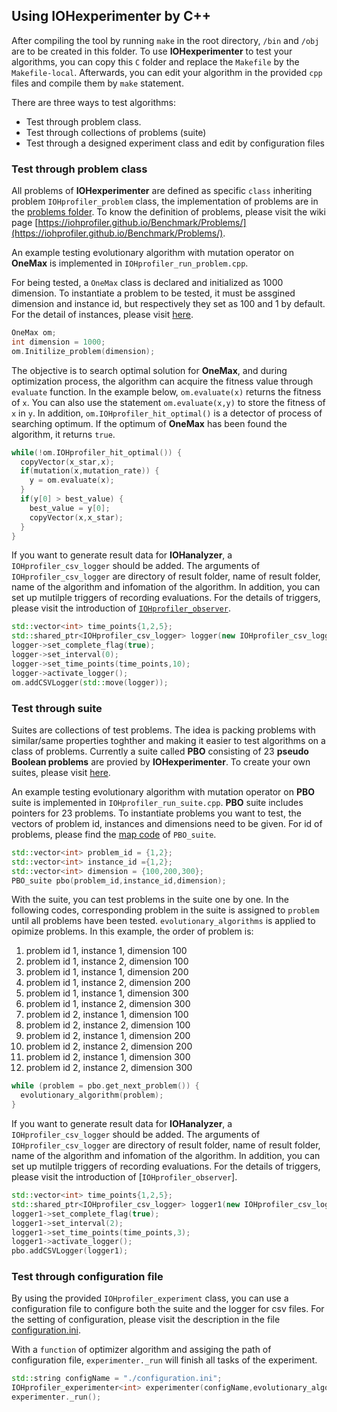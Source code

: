 ## Using IOHexperimenter by C++

After compiling the tool by running `make` in the root directory, `/bin` and `/obj` are to be created in this folder. To use __IOHexperimenter__ to test your algorithms, you can copy this `C` folder and replace the `Makefile` by the `Makefile-local`. Afterwards, you can edit your algorithm in the provided `cpp` files and compile them by `make` statement.

There are three ways to test algorithms:
* Test through problem class.
* Test through collections of problems (suite)
* Test through a designed experiment class and edit by configuration files

### Test through problem class
All problems of __IOHexperimenter__ are defined as specific `class` inheriting problem `IOHprofiler_problem` class, the implementation of problems are in the [problems folder](/src/Problems). To know the definition of problems, please visit the wiki page [https://iohprofiler.github.io/Benchmark/Problems/](https://iohprofiler.github.io/Benchmark/Problems/).

An example testing evolutionary algorithm with mutation operator on __OneMax__ is implemented in `IOHprofiler_run_problem.cpp`. 

For being tested, a `OneMax` class is declared and initialized as 1000 dimension. To instantiate a problem to be tested, it must be assgined dimension and instance id, but respectively they set as 100 and 1 by default. For the detail of instances, please visit [here](https://iohprofiler.github.io/Benchmark/Transformation/).
```cpp
OneMax om;
int dimension = 1000;
om.Initilize_problem(dimension);
```

The objective is to search optimal solution for __OneMax__, and during optimization process, the algorithm can acquire the fitness value through `evaluate` function. In the example below, `om.evaluate(x)` returns the fitness of `x`. You can also use the statement `om.evaluate(x,y)` to store the fitness of `x` in `y`. In addition, `om.IOHprofiler_hit_optimal()` is a detector of process of searching optimum. If the optimum of __OneMax__ has been found the algorithm, it returns `true`.
```cpp
while(!om.IOHprofiler_hit_optimal()) {
  copyVector(x_star,x);
  if(mutation(x,mutation_rate)) {
    y = om.evaluate(x);
  }
  if(y[0] > best_value) {
    best_value = y[0];
    copyVector(x,x_star);
  }
}
```

If you want to generate result data for __IOHanalyzer__, a `IOHprofiler_csv_logger` should be added. The arguments of `IOHprofiler_csv_logger` are directory of result folder, name of result folder, name of the algorithm and infomation of the algorithm. In addition, you can set up mutilple triggers of recording evaluations. For the details of triggers, please visit the introduction of [`IOHprofiler_observer`](/src/Template/).
```cpp
std::vector<int> time_points{1,2,5};
std::shared_ptr<IOHprofiler_csv_logger> logger(new IOHprofiler_csv_logger("./","run_problem","EA","EA"));
logger->set_complete_flag(true);
logger->set_interval(0);
logger->set_time_points(time_points,10);
logger->activate_logger();
om.addCSVLogger(std::move(logger));
```

### Test through suite
Suites are collections of test problems. The idea is packing problems with similar/same properties toghther and making it easier to test algorithms on a class of problems. Currently a suite called __PBO__ consisting of 23 __pseudo Boolean problems__ are provied by __IOHexperimenter__. To create your own suites, please visit [here](/src/Suites).

An example testing evolutionary algorithm with mutation operator on __PBO__ suite is implemented in `IOHprofiler_run_suite.cpp`. __PBO__ suite includes pointers for 23 problems. To instantiate problems you want to test, the vectors of problem id, instances and dimensions need to be given. For id of problems, please find the [map code](/src/Suites/IOHprofiler_PBO_suite.hpp) of `PBO_suite`. 
```cpp
std::vector<int> problem_id = {1,2};
std::vector<int> instance_id ={1,2};
std::vector<int> dimension = {100,200,300};
PBO_suite pbo(problem_id,instance_id,dimension);
```

With the suite, you can test problems in the suite one by one. In the following codes, corresponding problem in the suite is assigned to `problem` until all problems have been tested. `evolutionary_algorithms` is applied to opimize problems. In this example, the order of problem is:

1. problem id 1, instance 1, dimension 100
2. problem id 1, instance 2, dimension 100
3. problem id 1, instance 1, dimension 200
4. problem id 1, instance 2, dimension 200
5. problem id 1, instance 1, dimension 300
6. problem id 1, instance 2, dimension 300
7. problem id 2, instance 1, dimension 100
8. problem id 2, instance 2, dimension 100
9. problem id 2, instance 1, dimension 200
10. problem id 2, instance 2, dimension 200
11. problem id 2, instance 1, dimension 300
12. problem id 2, instance 2, dimension 300

```cpp
while (problem = pbo.get_next_problem()) {
  evolutionary_algorithm(problem);
}
```

If you want to generate result data for __IOHanalyzer__, a `IOHprofiler_csv_logger` should be added. The arguments of `IOHprofiler_csv_logger` are directory of result folder, name of result folder, name of the algorithm and infomation of the algorithm. In addition, you can set up mutilple triggers of recording evaluations. For the details of triggers, please visit the introduction of [`IOHprofiler_observer`].
```cpp
std::vector<int> time_points{1,2,5};
std::shared_ptr<IOHprofiler_csv_logger> logger1(new IOHprofiler_csv_logger("./","run_suite","EA","EA"));
logger1->set_complete_flag(true);
logger1->set_interval(2);
logger1->set_time_points(time_points,3);
logger1->activate_logger();
pbo.addCSVLogger(logger1);
```

### Test through configuration file

By using the provided `IOHprofiler_experiment` class, you can use a configuration file to configure both the suite and the logger for csv files. For the setting of configuration, please visit the description in the file [configuration.ini](/src/Template/Experiments). 

With a `function` of optimizer algorithm and assiging the path of configuration file, `experimenter._run` will finish all tasks of the experiment.

```cpp
std::string configName = "./configuration.ini";
IOHprofiler_experimenter<int> experimenter(configName,evolutionary_algorithm);
experimenter._run();
```

